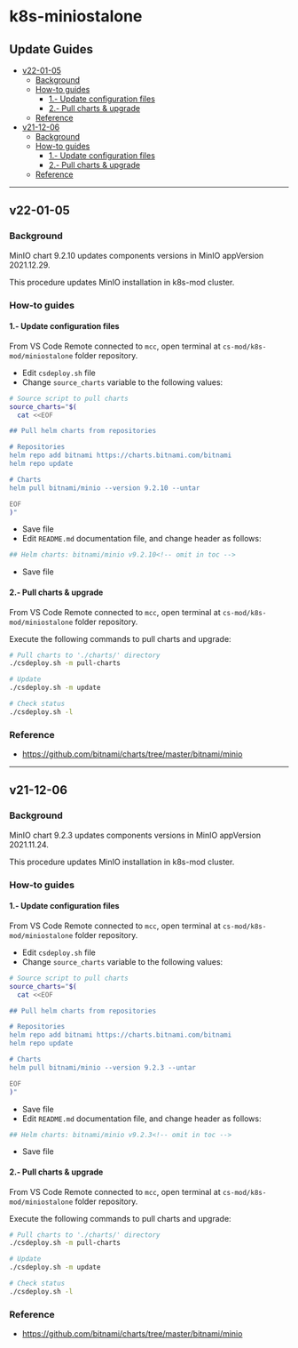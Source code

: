 <!-- markdownlint-disable MD024 -->

# k8s-miniostalone <!-- omit in toc -->

## Update Guides <!-- omit in toc -->

- [v22-01-05](#v22-01-05)
  - [Background](#background)
  - [How-to guides](#how-to-guides)
    - [1.- Update configuration files](#1--update-configuration-files)
    - [2.- Pull charts & upgrade](#2--pull-charts--upgrade)
  - [Reference](#reference)
- [v21-12-06](#v21-12-06)
  - [Background](#background-1)
  - [How-to guides](#how-to-guides-1)
    - [1.- Update configuration files](#1--update-configuration-files-1)
    - [2.- Pull charts & upgrade](#2--pull-charts--upgrade-1)
  - [Reference](#reference-1)

---

## v22-01-05

### Background

MinIO chart 9.2.10 updates components versions in MinIO appVersion 2021.12.29.

This procedure updates MinIO installation in k8s-mod cluster.

### How-to guides

#### 1.- Update configuration files

From VS Code Remote connected to `mcc`, open  terminal at `cs-mod/k8s-mod/miniostalone` folder repository.

- Edit `csdeploy.sh` file
- Change `source_charts` variable to the following values:

```bash
# Source script to pull charts
source_charts="$(
  cat <<EOF

## Pull helm charts from repositories

# Repositories
helm repo add bitnami https://charts.bitnami.com/bitnami
helm repo update

# Charts
helm pull bitnami/minio --version 9.2.10 --untar

EOF
)"
```

- Save file
- Edit `README.md` documentation file, and change header as follows:

``` bash
## Helm charts: bitnami/minio v9.2.10<!-- omit in toc -->
```

- Save file

#### 2.- Pull charts & upgrade

From VS Code Remote connected to `mcc`, open  terminal at `cs-mod/k8s-mod/miniostalone` folder repository.

Execute the following commands to pull charts and upgrade:

```bash
# Pull charts to './charts/' directory
./csdeploy.sh -m pull-charts

# Update
./csdeploy.sh -m update

# Check status
./csdeploy.sh -l
```

### Reference

- <https://github.com/bitnami/charts/tree/master/bitnami/minio>

---

## v21-12-06

### Background

MinIO chart 9.2.3 updates components versions in MinIO appVersion 2021.11.24.

This procedure updates MinIO installation in k8s-mod cluster.

### How-to guides

#### 1.- Update configuration files

From VS Code Remote connected to `mcc`, open  terminal at `cs-mod/k8s-mod/miniostalone` folder repository.

- Edit `csdeploy.sh` file
- Change `source_charts` variable to the following values:

```bash
# Source script to pull charts
source_charts="$(
  cat <<EOF

## Pull helm charts from repositories

# Repositories
helm repo add bitnami https://charts.bitnami.com/bitnami
helm repo update

# Charts
helm pull bitnami/minio --version 9.2.3 --untar

EOF
)"
```

- Save file
- Edit `README.md` documentation file, and change header as follows:

``` bash
## Helm charts: bitnami/minio v9.2.3<!-- omit in toc -->
```

- Save file

#### 2.- Pull charts & upgrade

From VS Code Remote connected to `mcc`, open  terminal at `cs-mod/k8s-mod/miniostalone` folder repository.

Execute the following commands to pull charts and upgrade:

```bash
# Pull charts to './charts/' directory
./csdeploy.sh -m pull-charts

# Update
./csdeploy.sh -m update

# Check status
./csdeploy.sh -l
```

### Reference

- <https://github.com/bitnami/charts/tree/master/bitnami/minio>
